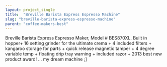 ```yaml
---
layout: project_single
title:  "Breville Barista Express Espresso Machine"
slug: "breville-barista-express-espresso-machine"
parent: "coffee-makers-best"
---
```

Breville Barista Express Espresso Maker, Model # BES870XL. Built in hopper+ 16 setting grinder for the ultimate crema + 4 included filters + kangaroo storage for parts + quick release magnetic tamper + 4 degree variable temp + floating drip tray warning + included razor + 2013 best new product award! ... my dream machine ;]